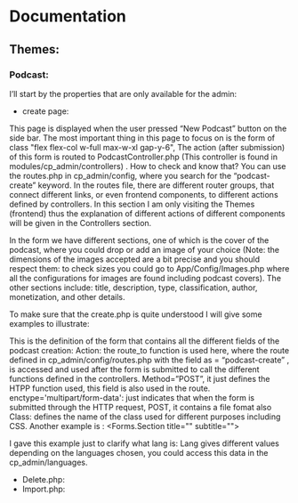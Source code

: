 # Documentation
## Themes:
### Podcast:

I’ll start by the properties that are only available for the admin:
- create page:

This page is displayed when the user pressed “New Podcast” button on the side bar.
The most important thing in this page to focus on is the form of class "flex flex-col w-full max-w-xl gap-y-6",
The action (after submission) of this form is routed to PodcastController.php (This controller is found in modules/cp_admin/controllers) . How to check and know that? You can use the routes.php in cp_admin/config, where you search for the “podcast-create” keyword. In the routes file, there are different router groups, that connect different links, or even frontend components, to different actions defined by controllers.
In this section I am only visiting the Themes (frontend) thus the explanation of different actions of different components will be given in the Controllers section. 

In the form we have different sections, one of which is the cover of the podcast, where you could drop or add an image of your choice (Note: the dimensions of the images accepted are a bit precise and you should respect them: to check sizes you could go to App/Config/Images.php where all the configurations for images are found including podcast covers).
The other sections include: title, description, type, classification, author, monetization, and other details.

To make sure that the create.php is quite understood I will give some examples to illustrate:
<form action="<?= route_to('podcast-create') ?>" method="POST" enctype='multipart/form-data' class="flex flex-col w-full max-w-xl gap-y-6">

This is the definition of the form that contains all the different fields of the podcast creation:
Action: the route_to function is used here, where the route defined in cp_admin/config/routes.php with the field as = “podcast-create” , is accessed and used after the form is submitted to call the different functions defined in the controllers.
Method=”POST”, it just defines the HTPP function used, this field is also used in the route.
enctype='multipart/form-data':  just indicates that when the form is submitted through the HTTP request, POST, it contains a file fomat also
Class: defines the name of the class used for different purposes including CSS.
Another example is :
<Forms.Section title="<?= lang('Podcast.form.classification_section_title') ?>" subtitle="<?= lang('Podcast.form.classification_section_subtitle') ?>">

I gave this example just to clarify what lang is:
Lang gives different values depending on the languages chosen, you could access this data in the cp_admin/languages.

- Delete.php:
- Import.php:





